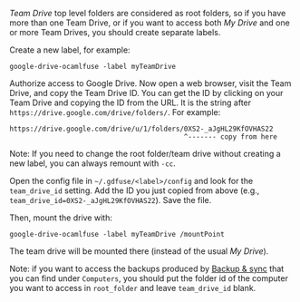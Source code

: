 *Team Drive* top level folders are considered as root folders, so if you have more than one Team Drive, or if you want to access both *My Drive* and one or more Team Drives, you should create separate labels.

Create a new label, for example:

    google-drive-ocamlfuse -label myTeamDrive

Authorize access to Google Drive. Now open a web browser, visit the Team Drive, and copy the Team Drive ID. You can get the ID by clicking on your Team Drive and copying the ID from the URL. It is the string after `https://drive.google.com/drive/folders/`. For example:

    https://drive.google.com/drive/u/1/folders/0XS2-_aJgHL29KfOVHAS22
                                               ^------- copy from here

Note: If you need to change the root folder/team drive without creating a new label, you can always remount with `-cc`.

Open the config file in `~/.gdfuse/<label>/config` and look for the `team_drive_id` setting. Add the ID you just copied from above (e.g., `team_drive_id=0XS2-_aJgHL29KfOVHAS22`). Save the file.

Then, mount the drive with:

    google-drive-ocamlfuse -label myTeamDrive /mountPoint

The team drive will be mounted there (instead of the usual *My Drive*).

Note: if you want to access the backups produced by [Backup & sync](https://www.google.com/drive/download/backup-and-sync/) that you can find under `Computers`, you should put the folder id of the computer you want to access in `root_folder` and leave `team_drive_id` blank.